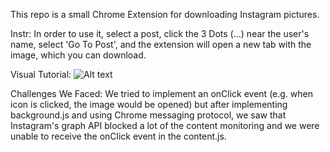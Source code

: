 This repo is a small Chrome Extension for downloading Instagram pictures.

Instr:
  In order to use it, select a post, click the 3 Dots (...) near the user's name, select 'Go To Post', and the extension will open a new tab with the image, which you can download.

Visual Tutorial:
![Alt text](/README_IMG/page.jpg?raw=true "Title")



Challenges We Faced:
  We tried to implement an onClick event (e.g. when icon is clicked, the image would be opened) but after implementing background.js and using Chrome messaging protocol, we saw that Instagram's graph API blocked a lot of the content monitoring and we were unable to receive the onClick event in the content.js.
